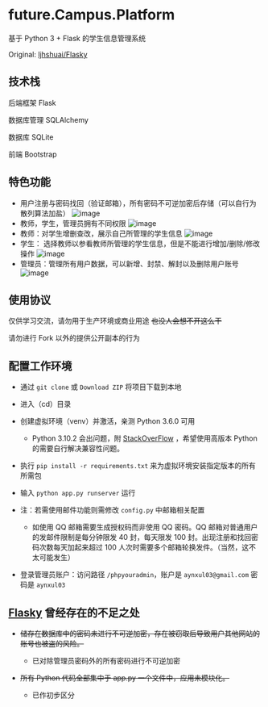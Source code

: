 # future.Campus.Platform
基于 Python 3 + Flask 的学生信息管理系统

Original: [ljhshuai/Flasky](https://github.com/ljhshuai/Flasky)

[//]: # (&#40;相应的安卓版在 future.Campus.Platform_app 库&#41;)

## 技术栈
后端框架 Flask

数据库管理 SQLAlchemy

数据库 SQLite

前端 Bootstrap
  
## 特色功能

- 用户注册与密码找回（验证邮箱），所有密码不可逆加密后存储（可以自行为散列算法加盐）
![image](https://user-images.githubusercontent.com/75155322/185481346-498a819c-ef97-4c16-88c9-51d9976c58ff.png)
- 教师，学生，管理员拥有不同权限
![image](https://user-images.githubusercontent.com/75155322/185481401-b28cca3a-d1dc-4a70-8c57-970444b301ba.png)
- 教师：对学生增删查改，展示自己所管理的学生信息
![image](https://user-images.githubusercontent.com/75155322/185481525-d495faf7-fb4a-4210-83cb-ad7619034f6f.png)
- 学生： 选择教师以参看教师所管理的学生信息，但是不能进行增加/删除/修改操作
![image](https://user-images.githubusercontent.com/75155322/185482046-f9d05036-9837-49e6-be4e-4429264dc379.png)
- 管理员：管理所有用户数据，可以新增、封禁、解封以及删除用户账号
![image](https://user-images.githubusercontent.com/75155322/185481903-529186df-a4a5-4a63-8e60-c4f8d9ee95ce.png)

## 使用协议
仅供学习交流，请勿用于生产环境或商业用途 ~~也没人会想不开这么干~~

请勿进行 Fork 以外的提供公开副本的行为

## 配置工作环境
- 通过 `git clone` 或 `Download ZIP` 将项目下载到本地

- 进入（cd）目录

- 创建虚拟环境（venv）并激活，亲测 Python 3.6.0 可用
  - Python 3.10.2 会出问题，附 [StackOverFlow](https://stackoverflow.com/questions/69381312/in-vs-code-importerror-cannot-import-name-mapping-from-collections) ，希望使用高版本 Python 的需要自行解决兼容性问题。
- 执行 ```pip install -r requirements.txt``` 来为虚拟环境安装指定版本的所有所需包

- 输入 ```python app.py runserver``` 运行

- 注：若需使用邮件功能则需修改 `config.py` 中邮箱相关配置
  - 如使用 QQ 邮箱需要生成授权码而非使用 QQ 密码。QQ 邮箱对普通用户的发邮件限制是每分钟限发 40 封，每天限发 100 封。出现注册和找回密码次数每天加起来超过 100 人次时需要多个邮箱轮换发件。（当然，这不太可能发生）

- 登录管理员账户：访问路径 `/phpyouradmin`，账户是 `aynxul03@gmail.com` 密码是 `aynxul03`
  
## [Flasky](https://github.com/ljhshuai/Flasky) 曾经存在的不足之处

- ~~储存在数据库中的密码未进行不可逆加密，存在被窃取后导致用户其他网站的账号也被盗的风险。~~
  - 已对除管理员密码外的所有密码进行不可逆加密

- ~~所有 Python 代码全部集中于 app.py 一个文件中，应用未模块化。~~ 
  - 已作初步区分

